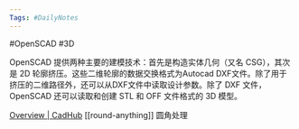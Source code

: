 ```yaml
---
Tags: #DailyNotes 
---
```






#OpenSCAD #3D

OpenSCAD 提供两种主要的建模技术：首先是构造实体几何（又名 CSG），其次是 2D 轮廓挤压。这些二维轮廓的数据交换格式为Autocad DXF文件。除了用于挤压的二维路径外，还可以从DXF文件中读取设计参数。除了 DXF 文件，OpenSCAD 还可以读取和创建 STL 和 OFF 文件格式的 3D 模型。

[Overview \| CadHub](https://learn.cadhub.xyz/docs/round-anything/overview/) [[round-anything]]  圆角处理
